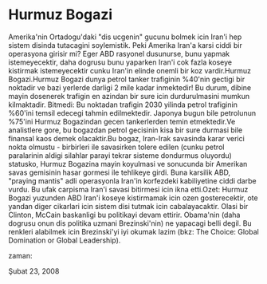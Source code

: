 # Hurmuz Bogazi
Amerika'nin Ortadogu'daki "dis ucgenin" gucunu bolmek icin Iran'i hep sistem disinda tutacagini soylemistik. Peki Amerika Iran'a karsi ciddi bir operasyona girisir mi? Eger ABD rasyonel dusunurse, bunu yapmak istemeyecektir, daha dogrusu bunu yaparken Iran'i cok fazla koseye kistirmak istemeyecektir cunku Iran'in elinde onemli bir koz vardir.Hurmuz Bogazi.Hurmuz Bogazi dunya petrol tanker trafiginin %40'nin gectigi bir noktadir ve bazi yerlerde darligi 2 mile kadar inmektedir! Bu durum, dibine mayin dosenerek trafigin en azindan bir sure icin durdurulmasini mumkun kilmaktadir. Bitmedi: Bu noktadan trafigin 2030 yilinda petrol trafiginin %60'ini temsil edecegi tahmin edilmektedir. Japonya bugun bile petrolunun %75'ini Hurmuz Bogazindan gecen tankerlerden temin etmektedir.Ve analistlere gore, bu bogazdan petrol gecisinin kisa bir sure durmasi bile finansal kaos demek olacaktir.Bu bogaz, Iran-Irak savasinda karar verici nokta olmustu - birbirleri ile savasirken tolere edilen (cunku petrol paralarinin aldigi silahlar parayi tekrar sisteme dondurmus oluyordu) statusko, Hurmuz Bogazina mayin koyulmasi ve sonucunda bir Amerikan savas gemisinin hasar gormesi ile tehlikeye girdi. Buna karsilik ABD, "praying mantis" adli operasyonla Iran'in korfezdeki kabiliyetine ciddi darbe vurdu. Bu ufak carpisma Iran'i savasi bitirmesi icin ikna etti.Ozet: Hurmuz Bogazi yuzunden ABD Iran'i koseye kistirmamak icin ozen gosterecektir, ote yandan diger cikarlari icin sistem disi tutmak icin cabalayacaktir. Olasi bir Clinton, McCain baskanligi bu politikayi devam ettirir. Obama'nin (daha dogrusu onun dis politika uzmani Brezinski'nin) ne yapacagi belli degil. Bu renkleri alabilmek icin Brezinski'yi iyi okumak lazim (bkz: The Choice: Global Domination or Global Leadership).







zaman:

Şubat 23, 2008










